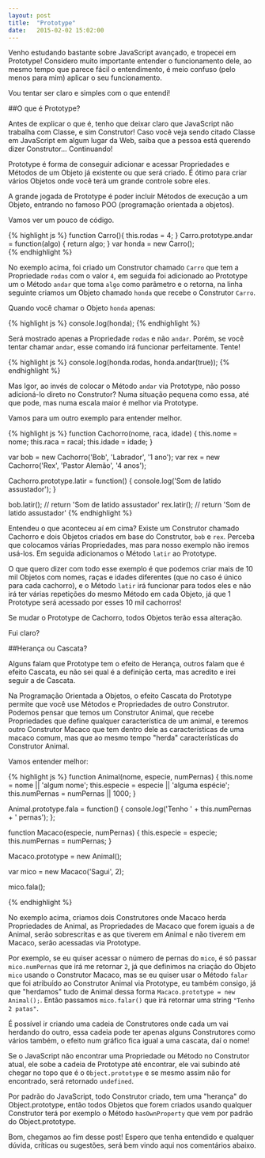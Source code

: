 ```yaml
---
layout: post
title:  "Prototype"
date:   2015-02-02 15:02:00
---
```


Venho estudando bastante sobre JavaScript avançado, e tropecei em Prototype! Considero muito importante entender o funcionamento dele, ao mesmo tempo que parece fácil o entendimento, é meio confuso (pelo menos para mim) aplicar o seu funcionamento. 

Vou tentar ser claro e simples com o que entendi! 

##O que é Prototype?

Antes de explicar o que é, tenho que deixar claro que JavaScript não trabalha com Classe, e sim Construtor! Caso você veja sendo citado Classe em JavaScript em algum lugar da Web, saiba que a pessoa está querendo dizer Construtor... Continuando!

Prototype é forma de conseguir adicionar e acessar Propriedades e Métodos de um Objeto já existente ou que será criado. É ótimo para criar vários Objetos onde você terá um grande controle sobre eles.

A grande jogada de Prototype é poder incluir Métodos de execução a um Objeto, entrando no famoso POO (programação orientada a objetos).

Vamos ver um pouco de código.

{% highlight js %}
function Carro(){
  this.rodas = 4;
}
Carro.prototype.andar = function(algo) {
  return algo;
}
var honda = new Carro();  
{% endhighlight %} 

No exemplo acima, foi criado um Construtor chamado `Carro` que tem a Propriedade `rodas` com o valor `4`, em seguida foi adicionado ao Prototype um o Método `andar` que toma `algo` como parâmetro e o retorna, na linha seguinte criamos um Objeto chamado `honda` que recebe o Construtor `Carro`.

Quando você chamar o Objeto `honda` apenas:

{% highlight js %}
console.log(honda);
{% endhighlight %} 

Será mostrado apenas a Propriedade `rodas` e não `andar`. Porém, se você tentar chamar `andar`, esse comando irá funcionar perfeitamente. Tente!

{% highlight js %}
console.log(honda.rodas, honda.andar(true));
{% endhighlight %} 

Mas Igor, ao invés de colocar o Método `andar` via Prototype, não posso adicioná-lo direto no Construtor? Numa situação pequena como essa, até que pode, mas numa escala maior é melhor via Prototype.

Vamos para um outro exemplo para entender melhor.

{% highlight js %}
function Cachorro(nome, raca, idade) {
  this.nome = nome;
  this.raca = racal;
  this.idade = idade;
}

var bob = new Cachorro('Bob', 'Labrador', '1 ano');
var rex = new Cachorro('Rex', 'Pastor Alemão', '4 anos');

Cachorro.prototype.latir = function() {
  console.log('Som de latido assustador');
}

bob.latir(); // return 'Som de latido assustador'
rex.latir(); // return 'Som de latido assustador'
{% endhighlight %} 

Entendeu o que aconteceu aí em cima? Existe um Construtor chamado Cachorro e dois Objetos criados em base do Construtor, `bob` e `rex`. Perceba que colocamos várias Propriedades, mas para nosso exemplo não iremos usá-los. Em seguida adicionamos o Método `latir` ao Prototype.

O que quero dizer com todo esse exemplo é que podemos criar mais de 10 mil Objetos com nomes, raças e idades diferentes (que no caso é único para cada cachorro), e o Método `latir` irá funcionar para todos eles e não irá ter várias repetições do mesmo Método em cada Objeto, já que 1 Prototype será acessado por esses 10 mil cachorros!

Se mudar o Prototype de Cachorro, todos Objetos terão essa alteração.

Fui claro?

##Herança ou Cascata?

Alguns falam que Prototype tem o efeito de Herança, outros falam que é efeito Cascata, eu não sei qual é a definição certa, mas acredito e irei seguir a de Cascata.

Na Programação Orientada a Objetos, o efeito Cascata do Prototype permite que você use Métodos e Propriedades de outro Construtor. Podemos pensar que temos um Construtor Animal, que recebe Propriedades que define qualquer característica de um animal, e teremos outro Construtor Macaco que tem dentro dele as características de uma macaco comum, mas que ao mesmo tempo "herda" características do Construtor Animal.

Vamos entender melhor:

{% highlight js %}
function Animal(nome, especie, numPernas) {
  this.nome = nome || 'algum nome';
  this.especie = especie || 'alguma espécie';
  this.numPernas = numPernas || 1000;
}

Animal.prototype.fala = function() {
  console.log('Tenho ' + this.numPernas + ' pernas');
};

function Macaco(especie, numPernas) {
  this.especie = especie;
  this.numPernas = numPernas;
}

Macaco.prototype = new Animal();

var mico = new Macaco('Sagui', 2);

mico.fala();

{% endhighlight %} 


No exemplo acima, criamos dois Construtores onde Macaco herda Propriedades de Animal, as Propriedades de Macaco que forem iguais a de Animal, serão sobrescritas e as que tiverem em Animal e não tiverem em Macaco, serão acessadas via Prototype.

Por exemplo, se eu quiser acessar o número de pernas do `mico`, é só passar `mico.numPernas` que irá me retornar `2`, já que definimos na criação do Objeto `mico` usando o Construtor Macaco, mas se eu quiser usar o Método `falar` que foi atribuído ao Construtor Animal via Prototype, eu também consigo, já que "herdamos" tudo de Animal dessa forma `Macaco.prototype = new Animal();`. Então passamos `mico.falar()` que irá retornar uma string `"Tenho 2 patas"`.

É possível ir criando uma cadeia de Construtores onde cada um vai herdando do outro, essa cadeia pode ter apenas alguns Construtores como vários também, o efeito num gráfico fica igual a uma cascata, daí o nome!

Se o JavaScript não encontrar uma Propriedade ou Método no Construtor atual, ele sobe a cadeia de Prototype até encontrar, ele vai subindo até chegar no topo que é o `Object.prototype` e se mesmo assim não for encontrado, será retornado `undefined`.

Por padrão do JavaScript, todo Construtor criado, tem uma "herança" do Object.prototype, então todos Objetos que forem criados usando qualquer Construtor terá por exemplo o Método `hasOwnProperty` que vem por padrão do Object.prototype.

Bom, chegamos ao fim desse post! Espero que tenha entendido e qualquer dúvida, críticas ou sugestões, será bem vindo aqui nos comentários abaixo.











<!-- Lembre-se, herança nos permite ver e usar propriedades e métodos de outra classe. -->